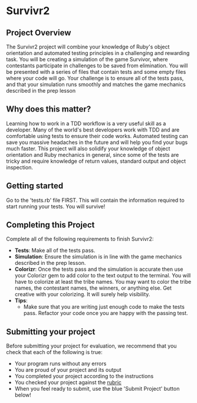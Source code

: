 # Survivr2

## Project Overview
The Survivr2 project will combine your knowledge of Ruby's object orientation and automated testing principles in a challenging and rewarding task. You will be creating a simulation of the game Survivor, where contestants participate in challenges to be saved from elimination. You will be presented with a series of files that contain tests and some empty files where your code will go. Your challenge is to ensure all of the tests pass, and that your simulation runs smoothly and matches the game mechanics described in the prep lesson


## Why does this matter?
Learning how to work in a TDD workflow is a very useful skill as a developer. Many of the world's best developers work with TDD and are comfortable using tests to ensure their code works. Automated testing can save you massive headaches in the future and will help you find your bugs much faster. This project will also solidify your knowledge of object orientation and Ruby mechanics in general, since some of the tests are tricky and require knowledge of return values, standard output and object inspection.

## Getting started
Go to the 'tests.rb' file FIRST. This will contain the information required to start running your tests. You will survive!

## Completing this Project
Complete all of the following requirements to finish Survivr2:
* **Tests**: Make all of the tests pass.
* **Simulation**: Ensure the simulation is in line with the game mechanics described in the prep lesson.
* **Colorizr**: Once the tests pass and the simulation is accurate then use your Colorizr gem to add color to the text output to the terminal. You will have to colorize at least the tribe names. You may want to color the tribe names, the contestant names, the winners, or anything else. Get creative with your colorizing. It will surely help visibility.
* **Tips**:
  * Make sure that you are writing just enough code to make the tests pass. Refactor your code once you are happy with the passing test.

## Submitting your project
Before submitting your project for evaluation, we recommend that you check that each of the following is true:


* Your program runs without any errors
* You are proud of your project and its output
* You completed your project according to the instructions
* You checked your project against the [rubric](https://docs.google.com/document/d/15alwRyxfVK8xhbDptn1D1276XSXm1tXpxXmQDBKHKRU/pub)
* When you feel ready to submit, use the blue 'Submit Project' button below!
